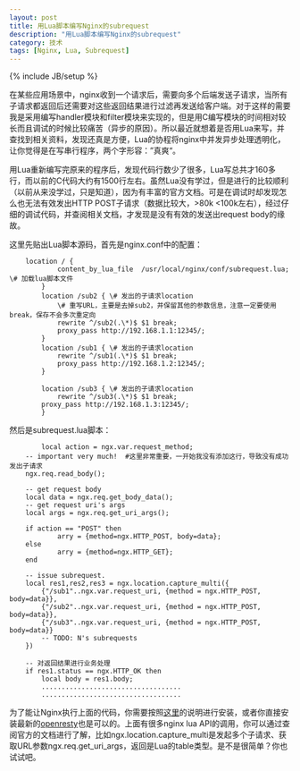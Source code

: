 ```yaml
---
layout: post
title: 用Lua脚本编写Nginx的subrequest
description: "用Lua脚本编写Nginx的subrequest"
category: 技术
tags: [Nginx, Lua, Subrequest]
---
```

{% include JB/setup %}

在某些应用场景中，nginx收到一个请求后，需要向多个后端发送子请求，当所有子请求都返回后还需要对这些返回结果进行过滤再发送给客户端。对于这样的需要我是采用编写handler模块和filter模块来实现的，但是用C编写模块的时间相对较长而且调试的时候比较痛苦（异步的原因）。所以最近就想着是否用Lua来写，并查找到相关资料，发现还真是方便，Lua的协程将nginx中并发异步处理透明化，让你觉得是在写串行程序，两个字形容：”真爽“。

用Lua重新编写完原来的程序后，发现代码行数少了很多，Lua写总共才160多行，而以前的C代码大约有1500行左右。虽然Lua没有学过，但是进行的比较顺利（以前从来没学过，只是知道），因为有丰富的官方文档。可是在调试时却发现怎么也无法有效发出HTTP POST子请求（数据比较大，>80k <100k左右），经过仔细的调试代码，并查阅相关文档，才发现是没有有效的发送出request body的缘故。

这里先贴出Lua脚本源码，首先是nginx.conf中的配置：

		location / {
    			content_by_lua_file  /usr/local/nginx/conf/subrequest.lua; \# 加载lua脚本文件
    		}
    		location /sub2 { \# 发出的子请求location
      			\# 重写URL，主要是去掉sub2，并保留其他的参数信息，注意一定要使用break，保存不会多次重定向
      			rewrite ^/sub2(.\*)$ $1 break;  
      			proxy_pass http://192.168.1.1:12345/;
    		}
    		location /sub1 { \# 发出的子请求location
      			rewrite ^/sub1(.\*)$ $1 break;
      			proxy_pass http://192.168.1.2:12345/;
    		}

    		location /sub3 { \# 发出的子请求location
      			rewrite ^/sub3(.\*)$ $1 break;
      		proxy_pass http://192.168.1.3:12345/;
    		}

然后是subrequest.lua脚本：

    		local action = ngx.var.request_method;
		-- important very much!  #这里非常重要，一开始我没有添加这行，导致没有成功发出子请求
		ngx.req.read_body();

		-- get request body
		local data = ngx.req.get_body_data();
		-- get request uri's args
		local args = ngx.req.get_uri_args();

		if action == "POST" then
    			arry = {method=ngx.HTTP_POST, body=data};
		else
    			arry = {method=ngx.HTTP_GET};
		end

		-- issue subrequest.
		local res1,res2,res3 = ngx.location.capture_multi({
    		{"/sub1"..ngx.var.request_uri, {method = ngx.HTTP_POST, body=data}},
    		{"/sub2"..ngx.var.request_uri, {method = ngx.HTTP_POST, body=data}},
    		{"/sub3"..ngx.var.request_uri, {method = ngx.HTTP_POST, body=data}}
    		-- TODO: N's subrequests
		})

		-- 对返回结果进行业务处理
		if res1.status == ngx.HTTP_OK then
    		local body = res1.body;
    		...................................
    		...................................

为了能让Nginx执行上面的代码，你需要按照[这里](http://huoding.com/2012/08/31/156)的说明进行安装，或者你直接安装最新的[openresty](http://openresty.org/)也是可以的。上面有很多nginx lua API的调用，你可以通过查阅官方的文档进行了解，比如ngx.location.capture_multi是发起多个子请求、获取URL参数ngx.req.get_uri_args，返回是Lua的table类型。是不是很简单？你也试试吧。


